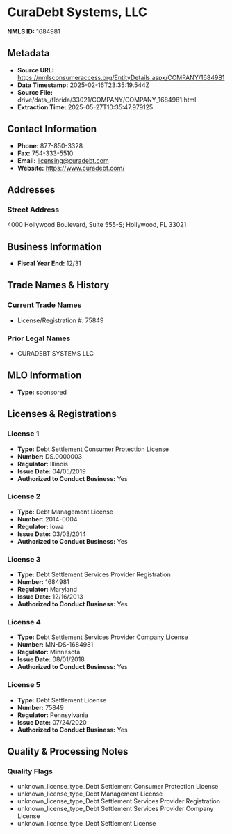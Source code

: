 # CuraDebt Systems, LLC

**NMLS ID:** 1684981

## Metadata
- **Source URL:** https://nmlsconsumeraccess.org/EntityDetails.aspx/COMPANY/1684981
- **Data Timestamp:** 2025-02-16T23:35:19.544Z
- **Source File:** drive/data_/florida/33021/COMPANY/COMPANY_1684981.html
- **Extraction Time:** 2025-05-27T10:35:47.979125

## Contact Information
- **Phone:** 877-850-3328
- **Fax:** 754-333-5510
- **Email:** licensing@curadebt.com
- **Website:** https://www.curadebt.com/

## Addresses
### Street Address
4000 Hollywood Boulevard, Suite 555-S; Hollywood, FL 33021

## Business Information
- **Fiscal Year End:** 12/31

## Trade Names & History
### Current Trade Names
- License/Registration #: 75849

### Prior Legal Names
- CURADEBT SYSTEMS LLC

## MLO Information
- **Type:** sponsored

## Licenses & Registrations

### License 1
- **Type:** Debt Settlement Consumer Protection License
- **Number:** DS.0000003
- **Regulator:** Illinois
- **Issue Date:** 04/05/2019
- **Authorized to Conduct Business:** Yes

### License 2
- **Type:** Debt Management License
- **Number:** 2014-0004
- **Regulator:** Iowa
- **Issue Date:** 03/03/2014
- **Authorized to Conduct Business:** Yes

### License 3
- **Type:** Debt Settlement Services Provider Registration
- **Number:** 1684981
- **Regulator:** Maryland
- **Issue Date:** 12/16/2013
- **Authorized to Conduct Business:** Yes

### License 4
- **Type:** Debt Settlement Services Provider Company License
- **Number:** MN-DS-1684981
- **Regulator:** Minnesota
- **Issue Date:** 08/01/2018
- **Authorized to Conduct Business:** Yes

### License 5
- **Type:** Debt Settlement License
- **Number:** 75849
- **Regulator:** Pennsylvania
- **Issue Date:** 07/24/2020
- **Authorized to Conduct Business:** Yes

## Quality & Processing Notes
### Quality Flags
- unknown_license_type_Debt Settlement Consumer Protection License
- unknown_license_type_Debt Management License
- unknown_license_type_Debt Settlement Services Provider Registration
- unknown_license_type_Debt Settlement Services Provider Company License
- unknown_license_type_Debt Settlement License
